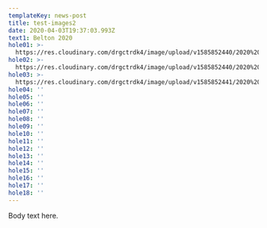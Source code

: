 ```yaml
---
templateKey: news-post
title: test-images2
date: 2020-04-03T19:37:03.993Z
text1: Belton 2020
hole01: >-
  https://res.cloudinary.com/drgctrdk4/image/upload/v1585852440/2020%20Belton%20Tee%20Signs/Tee_Signs_TOABT_20_web-01-lo_cll5mi.jpg
hole02: >-
  https://res.cloudinary.com/drgctrdk4/image/upload/v1585852440/2020%20Belton%20Tee%20Signs/Tee_Signs_TOABT_20_web-02-lo_o06b1r.jpg
hole03: >-
  https://res.cloudinary.com/drgctrdk4/image/upload/v1585852441/2020%20Belton%20Tee%20Signs/Tee_Signs_TOABT_20_web-03-lo_smerer.jpg
hole04: ''
hole05: ''
hole06: ''
hole07: ''
hole08: ''
hole09: ''
hole10: ''
hole11: ''
hole12: ''
hole13: ''
hole14: ''
hole15: ''
hole16: ''
hole17: ''
hole18: ''
---
```

Body text here.